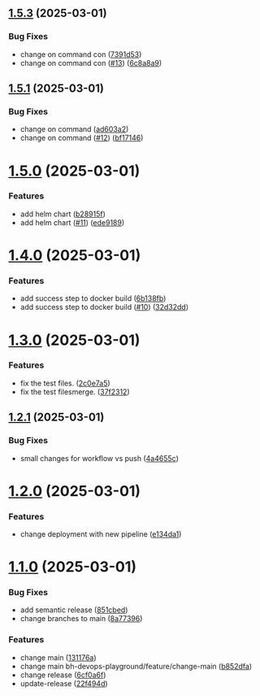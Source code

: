 ## [1.5.3](https://github.com/bh-devops-playground/microservice-a/compare/v1.5.2...v1.5.3) (2025-03-01)


### Bug Fixes

* change on command con ([7391d53](https://github.com/bh-devops-playground/microservice-a/commit/7391d53b8c713cdc99119ba0c047899c1c4c0a79))
* change on command con ([#13](https://github.com/bh-devops-playground/microservice-a/issues/13)) ([6c8a8a9](https://github.com/bh-devops-playground/microservice-a/commit/6c8a8a9683952a4a0641ff2c5ca24244d0f3dd41))

## [1.5.1](https://github.com/bh-devops-playground/microservice-a/compare/v1.5.0...v1.5.1) (2025-03-01)


### Bug Fixes

* change on command ([ad603a2](https://github.com/bh-devops-playground/microservice-a/commit/ad603a2e2c40815ed19e000b1ccde4dd1d0a0a55))
* change on command ([#12](https://github.com/bh-devops-playground/microservice-a/issues/12)) ([bf17146](https://github.com/bh-devops-playground/microservice-a/commit/bf17146deca0f16613f5f814ad7f50eb7aa357c5))

# [1.5.0](https://github.com/bh-devops-playground/microservice-a/compare/v1.4.0...v1.5.0) (2025-03-01)


### Features

* add helm chart ([b28915f](https://github.com/bh-devops-playground/microservice-a/commit/b28915f7492c594abaef98794aa778bd2742bbcc))
* add helm chart ([#11](https://github.com/bh-devops-playground/microservice-a/issues/11)) ([ede9189](https://github.com/bh-devops-playground/microservice-a/commit/ede9189594d937602a17dc6cb0770827d640397f))

# [1.4.0](https://github.com/bh-devops-playground/microservice-a/compare/v1.3.0...v1.4.0) (2025-03-01)


### Features

* add success step to docker build ([6b138fb](https://github.com/bh-devops-playground/microservice-a/commit/6b138fb9e01e70cd12f0393b0476edaf72899263))
* add success step to docker build ([#10](https://github.com/bh-devops-playground/microservice-a/issues/10)) ([32d32dd](https://github.com/bh-devops-playground/microservice-a/commit/32d32dd477db85a73d3e7c324d60576ac21e9a37))

# [1.3.0](https://github.com/bh-devops-playground/microservice-a/compare/v1.2.1...v1.3.0) (2025-03-01)


### Features

* fix the test files. ([2c0e7a5](https://github.com/bh-devops-playground/microservice-a/commit/2c0e7a5973422aa1483227d599f730c24d07f0ab))
* fix the test filesmerge. ([37f2312](https://github.com/bh-devops-playground/microservice-a/commit/37f231271ff296600011af7a7e1b618a894fd185))

## [1.2.1](https://github.com/bh-devops-playground/microservice-a/compare/v1.2.0...v1.2.1) (2025-03-01)


### Bug Fixes

* small changes for workflow vs push ([4a4655c](https://github.com/bh-devops-playground/microservice-a/commit/4a4655c567a21358399138de4a9720d6f905ea6d))

# [1.2.0](https://github.com/bh-devops-playground/microservice-a/compare/v1.1.0...v1.2.0) (2025-03-01)


### Features

* change deployment with new pipeline ([e134da1](https://github.com/bh-devops-playground/microservice-a/commit/e134da107e0d970e9e4a670cf8fd3ea8b06012ec))

# [1.1.0](https://github.com/bh-devops-playground/microservice-a/compare/v1.0.0...v1.1.0) (2025-03-01)


### Bug Fixes

* add semantic release ([851cbed](https://github.com/bh-devops-playground/microservice-a/commit/851cbed55a2db1301ca924161fd2c8eba4c9671c))
* change branches to main ([8a77396](https://github.com/bh-devops-playground/microservice-a/commit/8a77396be970971c86864453d29ced75d0fe08a5))


### Features

* change main ([131176a](https://github.com/bh-devops-playground/microservice-a/commit/131176a024a9f867511aa4c303e6e4444ea7eea4))
* change main bh-devops-playground/feature/change-main ([b852dfa](https://github.com/bh-devops-playground/microservice-a/commit/b852dfa0dbf35bbbb8492f7b0b9b6735b3fb1886))
* change release ([6cf0a6f](https://github.com/bh-devops-playground/microservice-a/commit/6cf0a6f806991e5d6739bdb8027a35225d0dddd6))
* update-release ([22f494d](https://github.com/bh-devops-playground/microservice-a/commit/22f494d5858721989584fa3cdd51c1e27019942b))
